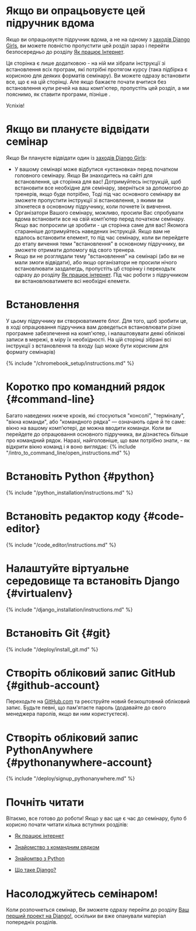 # Якщо ви опрацьовуєте цей підручник вдома

Якщо ви опрацьовуєте підручник вдома, а не на одному з [заходів Django Girls](https://djangogirls.org/events/), ви можете повністю пропустити цей розділ зараз і перейти безпосередньо до розділу [Як працює Інтернет](../how_the_internet_works/README.md).

Ця сторінка є лише додатковою - на ній ми зібрали інструкції зі встановлення всіх програм, які потрібні протягом курсу (така підбірка є корисною для деяких форматів семінару). Ви можете одразу встановити все, що є на цій сторінці. Але якщо бажаєте почати вчитися без встановлення купи речей на ваш комп'ютер, пропустіть цей розділ, а ми пояснимо, як ставити програми, пізніше .

Успіхів!

# Якщо ви плануєте відвідати семінар

Якщо Ви плануєте відвідати один із [заходів Django Girls](https://djangogirls.org/events/):

* У вашому семінарі може відбутися «установка» перед початком головного семінару. Якщо Ви знаходитесь на сайті для встановлення, ця сторінка для вас! Дотримуйтесь інструкцій, щоб встановити все необхідне для семінару, зверніться за допомогою до тренерів, якщо буде потрібно, Тоді під час основного семінару ви зможете пропустити інструкції зі встановлення, з якими ви зіткнетеся в основному підручнику, коли почнете їх вивчення.
* Організатори Вашого семінару, можливо, просили Вас спробувати вдома встановити все на свій комп’ютер перед початком семінару. Якщо вас попросили це зробити - ця сторінка саме для вас! Якомога старанніше дотримуйтесь наведених інструкцій. Якщо вам не вдалось встановити елемент, то під час семінару, коли ви перейдете до етапу вичення теми "встановлення" в основному підручнику, ви зможете отримати допомогу від свого тренера.
* Якщо ви не розглядали тему "встановлення" на семінарі (або ви не мали змоги відвідати), або якщо організатори не просили нічого встановлювати заздалегдь, пропустіть цб сторінку і переходьтк одразу до розділу [Як працює інтернет](../how_the_internet_works/README.md). Під час роботи з підручником ви встановлюватимете всі необхідні елемети.

# Встановлення

У цьому підручнику ви створюватимете блог. Для того, щоб зробити це, в ході опрацювання підручника вам доведеться встановлювати різне програмне забезпечення на комп'ютер, і налаштовувати деякі облікові записи в мережі, в міру їх необхідності. На цій сторінці зібрані всі інструкції з встановлення та входу (що може бути корисним для формату семінарів)

<!--sec data-title="Chromebook setup (if you're using one)"
data-id="chromebook_setup" data-collapse=true ces--> {% include "/chromebook_setup/instructions.md" %} 

<!--endsec-->

# Коротко про командний рядок {#command-line}

Багато наведених нижче кроків, які стосуються "консолі", "терміналу", "вікна команди", або "командного рядка" — означають одне й те саме: вікно на вашому комп’ютері, де можна вводити команди. Коли ви перейдете до опрацювання основного підручника, ви дізнаєтесь більше про командний рядок. Наразі, найголовніше, що вам потрібно знати, - як відкрити вікно команд і я воно виглядає: {% include "/intro_to_command_line/open_instructions.md" %}

# Встановіть Python {#python}

{% include "/python_installation/instructions.md" %}

# Встановіть редактор коду {#code-editor}

{% include "/code_editor/instructions.md" %}

# Налаштуйте віртуальне середовище та встановіть Django {#virtualenv}

{% include "/django_installation/instructions.md" %}

# Встановіть Git {#git}

{% include "/deploy/install_git.md" %}

# Створіть обліковий запис GitHub {#github-account}

Переходьте на [GitHub.com](https://www.github.com) та реєструйте новий безкоштовний обліковий запис. Будьте певні, що пам'ятаєте пароль (додавайте до свого менеджера паролів, якщо ви ним користуєтеся).

# Створіть обліковий запис PythonAnywhere {#pythonanywhere-account}

{% include "/deploy/signup_pythonanywhere.md" %}

# Почніть читати

Вітаємо, все готово до роботи! Якщо у вас ще є час до семінару, було б корисно почати читати кілька вступних розділів:

* [Як працює інтернет](../how_the_internet_works/README.md)

* [Знайомство з командним рядком](../intro_to_command_line/README.md)

* [Знайомтво з Python](../python_introduction/README.md)

* [Що таке Django?](../django/README.md)

# Насолоджуйтесь семінаром!

Коли розпочнеться семінар, Ви зможете одразу перейти до розділу [Ваш перший проект на Django!](../django_start_project/README.md), оскільки ви вже опанували матеріал попередніх розділів.